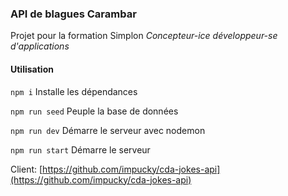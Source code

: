 ### API de blagues Carambar

Projet pour la formation Simplon _Concepteur-ice développeur-se d'applications_

#### Utilisation

`npm i` Installe les dépendances



`npm run seed` Peuple la base de données



`npm run dev` Démarre le serveur avec nodemon


`npm run start` Démarre le serveur


Client: [https://github.com/impucky/cda-jokes-api](https://github.com/impucky/cda-jokes-api)
